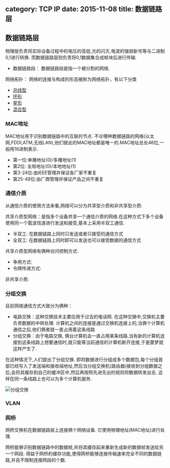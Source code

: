 category: TCP IP
date: 2015-11-08
title: 数据链路层
---
##  数据链路层
物理层负责将实际设备过程中的电压的高低,光的闪灭,电波的强弱新号等与二进制0,1进行转换. 而数据链路层则负责将0,1数据集合成帧块后进行传输.

* 数据链路段： 数据链路段是指一个被分割的网络.

网络拓扑： 网络的连接与构成的形态被称为网络拓扑，有以下分类
* [总线型]()
* [环形]()
* [星形]()
* [混合型]()

### MAC地址
MAC地址用于识别数据链路中的互联的节点. 不论哪种数据链路的网络(以太网,FDDI,ATM,无线LAN),他们彼此的MAC地址都是唯一的.MAC地址总长46位,一般用16进制表示.
* 第一位:单播地址(0)/多播地址(1)
* 第2位: 全局地址(0)/本地地址(1)
* 第3-24位:由IEEE管理并保证各厂家不重复
* 第25-48位:由厂商管理并保证产品之间不重复

### 通信介质
从通信介质的使用方法来看,网络可以分为共享型介质和非共享型介质:

共享介质型网络：是指多个设备共享一个通信介质的网络.在这种方式下多个设备使用同一个载波信道进行发送和接受,基本上采用半双工通信.
* 半双工: 在数据链路上同时只发送或者只接受的通信方式
* 全双工: 在数据链路上同时即可以发送也可以接受数据的通信方式

共享介质型网络有俩种访问控制方式:
* 争用方式:
* 令牌传递方式:

非共享介质:

### 分组交换
目前网络通信方式大致分为俩种：
* 电路交换：这种交换技术主要应用于过去的电话网. 在这种交换中,交换机主要负责数据的中转处理. 计算机之间的连接是通过交换机连接上的,当俩个计算机通信之后,他们俩者就一直占用着这条线路
* 分组交换：由于电路交换, 俩台计算机会一直占用某条线路,当有新的计算机连接到这条线路上想要通信时,就只能等当前通信的计算机断开连接,于是噩梦就这样产生了.

在这种情况下,人们提出了分组交换. 即将数据进行分组成多个数据包,每个分组首部已经写入了发送端和接收端地址,然后当分组交换机(路由器)接收到分组数据之后,会将其缓存到自己的缓冲区中,然后再按照先进先出的规则将数据转发出去. 这样在同一条线路上也可以为多个计算机服务.

![分组交换](https://raw.githubusercontent.com/ming15/blog-website/images/net/%E5%88%86%E7%BB%84%E4%BA%A4%E6%8D%A2.jpg)


### VLAN




### 网桥
网桥交换机在数据链路层上连接俩个网络设备. 它使用物理地址(MAC地址)进行处理.

网桥能够识别数据链路中的数据帧,并将其缓存起来重新生成新的数据帧发送给另一个网段. 得益于网桥的缓存功能,使得网桥能够连接传输速率完全不同的数据链路,并且不限制连接网段的个数.
